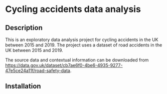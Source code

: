 # Cycling accidents data analysis

## Description

This is an exploratory data analysis project for cycling accidents in the UK between 2015 and 2019. The project uses a dataset of road accidents in the UK between 2015 and 2019.

The source data and contextual information can be downloaded from https://data.gov.uk/dataset/cb7ae6f0-4be6-4935-9277-47e5ce24a11f/road-safety-data. 

## Installation 
